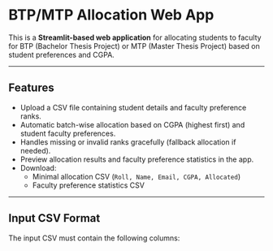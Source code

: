# BTP/MTP Allocation Web App

This is a **Streamlit-based web application** for allocating students to faculty for BTP (Bachelor Thesis Project) or MTP (Master Thesis Project) based on student preferences and CGPA.

---

## Features

- Upload a CSV file containing student details and faculty preference ranks.
- Automatic batch-wise allocation based on CGPA (highest first) and student faculty preferences.
- Handles missing or invalid ranks gracefully (fallback allocation if needed).
- Preview allocation results and faculty preference statistics in the app.
- Download:
  - Minimal allocation CSV (`Roll, Name, Email, CGPA, Allocated`)
  - Faculty preference statistics CSV

---

## Input CSV Format

The input CSV must contain the following columns:

